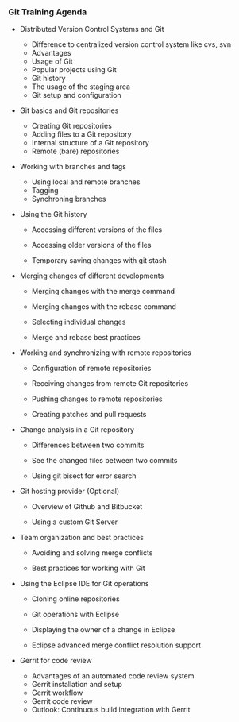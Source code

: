 ### Git Training Agenda

- Distributed Version Control Systems and Git

  - Difference to centralized version control system like cvs, svn
  - Advantages
  - Usage of Git
  - Popular projects using Git
  - Git history
  - The usage of the staging area
  - Git setup and configuration

- Git basics and Git repositories

  - Creating Git repositories
  - Adding files to a Git repository
  - Internal structure of a Git repository
  - Remote (bare) repositories

- Working with branches and tags

  - Using local and remote branches
  - Tagging
  - Synchroning branches

- Using the Git history

  - Accessing different versions of the files

  - Accessing older versions of the files

  - Temporary saving changes with git stash

    

- Merging changes of different developments

  - Merging changes with the merge command

  - Merging changes with the rebase command

  - Selecting individual changes

  - Merge and rebase best practices

    

- Working and synchronizing with remote repositories

  - Configuration of remote repositories

  - Receiving changes from remote Git repositories

  - Pushing changes to remote repositories

  - Creating patches and pull requests

    

- Change analysis in a Git repository

  - Differences between two commits

  - See the changed files between two commits

  - Using git bisect for error search

    

- Git hosting provider (Optional)

  - Overview of Github and Bitbucket

  - Using a custom Git Server

    

- Team organization and best practices

  - Avoiding and solving merge conflicts

  - Best practices for working with Git

    

- Using the Eclipse IDE for Git operations

  - Cloning online repositories

  - Git operations with Eclipse

  - Displaying the owner of a change in Eclipse

  - Eclipse advanced merge conflict resolution support

    

- Gerrit for code review

  - Advantages of an automated code review system
  - Gerrit installation and setup
  - Gerrit workflow
  - Gerrit code review
  - Outlook: Continuous build integration with Gerrit